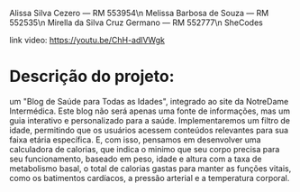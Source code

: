 Alissa Silva Cezero — RM 553954\n
Melissa Barbosa de Souza — RM 552535\n
Mirella da Silva Cruz Germano — RM 552777\n
SheCodes

link video: https://youtu.be/ChH-adlVWgk

# Descrição do projeto: 

um "Blog de Saúde para Todas as Idades", integrado ao site da NotreDame Intermédica. 
Este blog não será apenas uma fonte de informações, mas um guia interativo e personalizado para a saúde. 
Implementaremos um filtro de idade, permitindo que os usuários acessem conteúdos relevantes para sua 
faixa etária específica. E, com isso, pensamos em desenvolver uma calculadora de calorias, que indica o minimo 
que seu corpo precisa para seu funcionamento, baseado em peso, idade e altura com a taxa de metabolismo basal, o total de calorias gastas para manter as funções vitais, como os batimentos cardíacos, a pressão arterial e a temperatura corporal.


